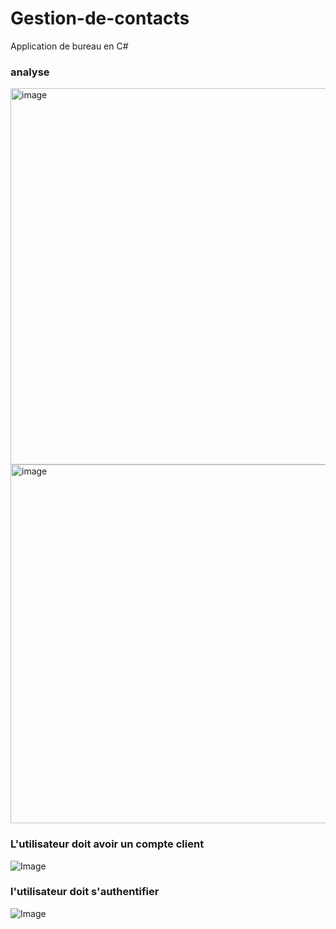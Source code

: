# Gestion-de-contacts
Application de bureau en C#

### analyse

<img width="602" alt="image" src="https://github.com/jewathe/Gestion-de-contacts/assets/89857594/6c62d8df-2f66-4e6b-9102-9fb80a53cd59">

<img width="574" alt="image" src="https://github.com/jewathe/Gestion-de-contacts/assets/89857594/5f91b9b5-a537-43f3-8db8-4e27bf825c29">

### L'utilisateur doit avoir un compte client



![Image](https://user-images.githubusercontent.com/89857594/248863632-966a186d-f66d-425c-babd-dc67081c1098.png)

### l'utilisateur doit s'authentifier



![Image](https://user-images.githubusercontent.com/89857594/248863981-e095ce92-dfe4-4e5b-b35f-f66bc7188780.png)
